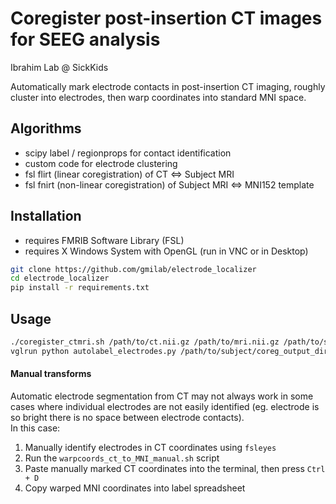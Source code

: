 # Coregister post-insertion CT images for SEEG analysis
Ibrahim Lab @ SickKids

Automatically mark electrode contacts in post-insertion CT imaging, roughly cluster into electrodes, then warp coordinates into standard MNI space.  

## Algorithms
- scipy label / regionprops for contact identification
- custom code for electrode clustering
- fsl flirt (linear coregistration) of CT <=> Subject MRI
- fsl fnirt (non-linear coregistration) of Subject MRI <=> MNI152 template

## Installation
- requires FMRIB Software Library (FSL)
- requires X Windows System with OpenGL (run in VNC or in Desktop)

``` bash
git clone https://github.com/gmilab/electrode_localizer
cd electrode_localizer
pip install -r requirements.txt
```

## Usage
``` bash
./coregister_ctmri.sh /path/to/ct.nii.gz /path/to/mri.nii.gz /path/to/subject/coreg_output_dir
vglrun python autolabel_electrodes.py /path/to/subject/coreg_output_dir
```

#### Manual transforms
Automatic electrode segmentation from CT may not always work in some cases where individual electrodes are not easily identified (eg. electrode is so bright there is no space between electrode contacts).  
In this case:
1. Manually identify electrodes in CT coordinates using `fsleyes`
1. Run the `warpcoords_ct_to_MNI_manual.sh` script
1. Paste manually marked CT coordinates into the terminal, then press `Ctrl + D`
1. Copy warped MNI coordinates into label spreadsheet
